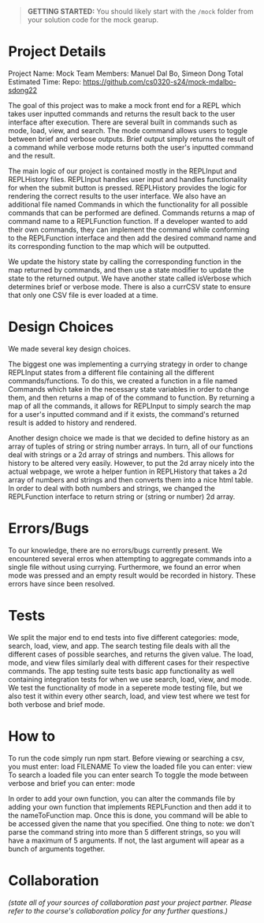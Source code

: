 > **GETTING STARTED:** You should likely start with the `/mock` folder from your solution code for the mock gearup.

# Project Details

Project Name: Mock
Team Members: Manuel Dal Bo, Simeon Dong
Total Estimated Time:
Repo: https://github.com/cs0320-s24/mock-mdalbo-sdong22

The goal of this project was to make a mock front end for a REPL which takes user inputted commands and returns the result back to the user
interface after execution. There are several built in commands such as mode, load, view, and search. The mode command allows users to toggle
between brief and verbose outputs. Brief output simply returns the result of a command while verbose mode returns both the user's inputted
command and the result.

The main logic of our project is contained mostly in the REPLInput and REPLHistory files. REPLInput handles user input and handles functionality
for when the submit button is pressed. REPLHistory provides the logic for rendering the correct results to the user interface. We also have an
additional file named Commands in which the functionality for all possible commands that can be performed are defined. Commands returns a map of
command name to a REPLFunction function. If a developer wanted to add their own commands, they can implement the command while conforming to
the REPLFunction interface and then add the desired command name and its corresponding function to the map which will be outputted.

We update the history state by calling the corresponding function in the map returned by commands, and then use a state modifier to update the
state to the returned output. We have another state called isVerbose which determines brief or verbose mode. There is also a currCSV state
to ensure that only one CSV file is ever loaded at a time.

# Design Choices

We made several key design choices.

The biggest one was implementing a currying strategy in order to change REPLInput states from a different file containing all the different
commands/functions. To do this, we created a function in a file named Commands which take in the necessary state variables in order to change them, and then returns a map of of the command to function. By returning a map of all the commands, it allows for REPLInput to simply search the map
for a user's inputted command and if it exists, the command's returned result is added to history and rendered.

Another design choice we made is that we decided to define history as an array of tuples of string or string number arrays. In turn, all of our functions deal with strings or a 2d array of strings and numbers. This allows for history to be altered very easily. However, to put the 2d array
nicely into the actual webpage, we wrote a helper funtion in REPLHistory that takes a 2d array of numbers and strings and then converts them into a
nice html table. In order to deal with both numbers and strings, we changed the REPLFunction interface to return string or (string or number) 2d
array.

# Errors/Bugs

To our knowledge, there are no errors/bugs currently present. We encountered several erros when attempting to aggregate commands into a single file
without using currying. Furthermore, we found an error when mode was pressed and an empty result would be recorded in history. These errors have
since been resolved.

# Tests

We split the major end to end tests into five different categories: mode, search, load, view, and app. The search testing file deals with all the different cases of possible searches, and returns the given value. The load, mode, and view files similarly deal with different cases for their
respective commands. The app testing suite tests basic app functionality as well containing integration tests for when we use search, load, view,
and mode. We test the functionality of mode in a seperete mode testing file, but we also test it within every other search, load, and view test
where we test for both verbose and brief mode.

# How to

To run the code simply run npm start.
Before viewing or searching a csv, you must enter: load FILENAME
To view the loaded file you can enter: view
To search a loaded file you can enter search <column> <target>
To toggle the mode between verbose and brief you can enter: mode

In order to add your own function, you can alter the commands file by adding your own function that implements REPLFunction and then add it to the
nameToFunction map. Once this is done, you command will be able to be accessed given the name that you specified. One thing to note: we don't parse
the command string into more than 5 different strings, so you will have a maximum of 5 arguments. If not, the last argument will apear as a bunch
of arguments together.

# Collaboration

_(state all of your sources of collaboration past your project partner. Please refer to the course's collaboration policy for any further questions.)_
